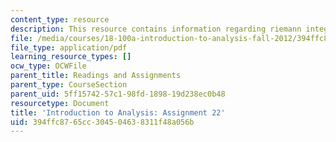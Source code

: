 ```yaml
---
content_type: resource
description: This resource contains information regarding riemann integral.
file: /media/courses/18-100a-introduction-to-analysis-fall-2012/394ffc8765cc304504638311f48a056b_MIT18_100AF12_Assign_22.pdf
file_type: application/pdf
learning_resource_types: []
ocw_type: OCWFile
parent_title: Readings and Assignments
parent_type: CourseSection
parent_uid: 5ff15742-57c1-98fd-1898-19d238ec0b48
resourcetype: Document
title: 'Introduction to Analysis: Assignment 22'
uid: 394ffc87-65cc-3045-0463-8311f48a056b
---
```

